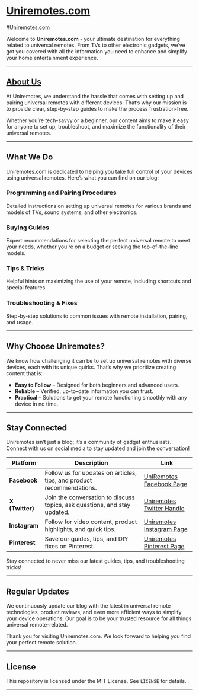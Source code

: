 # [Uniremotes.com](https://Uniremotes.com)
#[Uniremotes.com](https://Uniremotes.com)

Welcome to **Uniremotes.com** - your ultimate destination for everything related to universal remotes. From TVs to other electronic gadgets, we’ve got you covered with all the information you need to enhance and simplify your home entertainment experience.

---

## [About Us](https://uniremotes.com/about-us)

At Uniremotes, we understand the hassle that comes with setting up and pairing universal remotes with different devices. That’s why our mission is to provide clear, step-by-step guides to make the process frustration-free.

Whether you’re tech-savvy or a beginner, our content aims to make it easy for anyone to set up, troubleshoot, and maximize the functionality of their universal remotes.

---

## What We Do

Uniremotes.com is dedicated to helping you take full control of your devices using universal remotes. Here’s what you can find on our blog:

### Programming and Pairing Procedures
Detailed instructions on setting up universal remotes for various brands and models of TVs, sound systems, and other electronics.

### Buying Guides
Expert recommendations for selecting the perfect universal remote to meet your needs, whether you’re on a budget or seeking the top-of-the-line models.

### Tips & Tricks
Helpful hints on maximizing the use of your remote, including shortcuts and special features.

### Troubleshooting & Fixes
Step-by-step solutions to common issues with remote installation, pairing, and usage.

---

## Why Choose Uniremotes?

We know how challenging it can be to set up universal remotes with diverse devices, each with its unique quirks. That’s why we prioritize creating content that is:

- **Easy to Follow** – Designed for both beginners and advanced users.
- **Reliable** – Verified, up-to-date information you can trust.
- **Practical** – Solutions to get your remote functioning smoothly with any device in no time.

---

## Stay Connected

Uniremotes isn’t just a blog; it’s a community of gadget enthusiasts. Connect with us on social media to stay updated and join the conversation!

| Platform  | Description | Link |
|-----------|-------------|------|
| **Facebook**  | Follow us for updates on articles, tips, and product recommendations. | [UniRemotes Facebook Page](https://www.facebook.com/uniremotes) |
| **X (Twitter)**  | Join the conversation to discuss topics, ask questions, and stay updated. | [Uniremotes Twitter Handle](https://x.com/uni_remotes) |
| **Instagram**  | Follow for video content, product highlights, and quick tips. | [Uniremotes Instagram Page](https://www.instagram.com/uniremotes/) |
| **Pinterest**  | Save our guides, tips, and DIY fixes on Pinterest. | [Uniremotes Pinterest Page](https://www.pinterest.com/Uniremotes/) |

Stay connected to never miss our latest guides, tips, and troubleshooting tricks!

---

## Regular Updates

We continuously update our blog with the latest in universal remote technologies, product reviews, and even more efficient ways to simplify your device operations. Our goal is to be your trusted resource for all things universal remote-related.

Thank you for visiting Uniremotes.com. We look forward to helping you find your perfect remote solution.

---

## License

This repository is licensed under the MIT License. See `LICENSE` for details.

---


<!---
Uinremotes/Uinremotes is a ✨ special ✨ repository because its `README.md` (this file) appears on your GitHub profile.
You can click the Preview link to take a look at your changes.
--->

